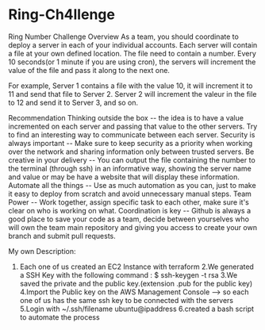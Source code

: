 # Ring-Ch4llenge
Ring Number Challenge
Overview
As a team, you should coordinate to deploy a server in each of your individual accounts. Each server will contain a file at your own defined location. The file need to contain a number. Every 10 seconds(or 1 minute if you are using cron), the servers will increment the value of the file and pass it along to the next one.

For example, Server 1 contains a file with the value 10, it will increment it to 11 and send that file to Server 2. Server 2 will increment the valeur in the file to 12 and send it to Server 3, and so on.

Recommendation
Thinking outside the box -- the idea is to have a value incremented on each server and passing that value to the other servers. Try to find an interesting way to communicate between each server.
Security is always important -- Make sure to keep security as a priority when working over the network and sharing information only between trusted servers.
Be creative in your delivery -- You can output the file containing the number to the terminal (through ssh) in an informative way, showing the server name and value or may be have a website that will display these information.
Automate all the things -- Use as much automation as you can, just to make it easy to deploy from scratch and avoid unnecessary manual steps.
Team Power -- Work together, assign specific task to each other, make sure it's clear on who is working on what.
Coordination is key -- Github is always a good place to save your code as a team, decide between yourselves who will own the team main repository and giving you access to create your own branch and submit pull requests.


My own Description:

1. Each one of us created an EC2 Instance with terraform 
2.We generated a SSH Key with the following command : $ ssh-keygen -t rsa
3.We saved the private and the public key.(extension .pub for the public key)
4.Import the Public key on the AWS Management Console --> so each one of us has the same ssh key to be connected with the servers
5.Login with ~/.ssh/filename ubuntu@ipaddress
6.created a bash script to automate the process


